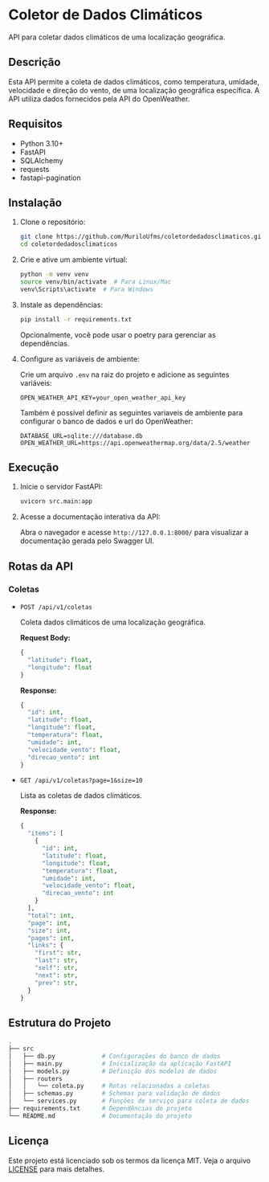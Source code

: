 # Coletor de Dados Climáticos

API para coletar dados climáticos de uma localização geográfica.

## Descrição

Esta API permite a coleta de dados climáticos, como temperatura, umidade, velocidade e direção do vento, de uma localização geográfica específica. A API utiliza dados fornecidos pela API do OpenWeather.

## Requisitos

- Python 3.10+
- FastAPI
- SQLAlchemy
- requests
- fastapi-pagination

## Instalação

1. Clone o repositório:

   ```bash
   git clone https://github.com/MuriloUfms/coletordedadosclimaticos.git
   cd coletordedadosclimaticos
   ```

2. Crie e ative um ambiente virtual:

   ```bash
   python -m venv venv
   source venv/bin/activate  # Para Linux/Mac
   venv\Scripts\activate  # Para Windows
   ```

3. Instale as dependências:

   ```bash
   pip install -r requirements.txt
   ```
   Opcionalmente, você pode usar o poetry para gerenciar as dependências.


4. Configure as variáveis de ambiente:

   Crie um arquivo `.env` na raiz do projeto e adicione as seguintes variáveis:

   ```env
   OPEN_WEATHER_API_KEY=your_open_weather_api_key
   ```
   
   Também é possível definir as seguintes variaveis de ambiente para configurar o banco de dados e url do OpenWeather:

   ```env
   DATABASE_URL=sqlite:///database.db
   OPEN_WEATHER_URL=https://api.openweathermap.org/data/2.5/weather
   ```

## Execução

1. Inicie o servidor FastAPI:

   ```bash
   uvicorn src.main:app
   ```

2. Acesse a documentação interativa da API:

   Abra o navegador e acesse `http://127.0.0.1:8000/` para visualizar a documentação gerada pelo Swagger UI.

## Rotas da API

### Coletas

- `POST /api/v1/coletas`
  
  Coleta dados climáticos de uma localização geográfica.

  **Request Body:**
  
  ```python
  {
    "latitude": float,
    "longitude": float
  }
  ```

  **Response:**
  
  ```python
  {
    "id": int,
    "latitude": float,
    "longitude": float,
    "temperatura": float,
    "umidade": int,
    "velocidade_vento": float,
    "direcao_vento": int
  }
  ```

- `GET /api/v1/coletas?page=1&size=10`
  
  Lista as coletas de dados climáticos.

  **Response:**
  
  ```python
  {
    "items": [
      {
        "id": int,
        "latitude": float,
        "longitude": float,
        "temperatura": float,
        "umidade": int,
        "velocidade_vento": float,
        "direcao_vento": int
      }
    ],
    "total": int,
    "page": int,
    "size": int,
    "pages": int,
    "links": {
      "first": str,
      "last": str,
      "self": str,
      "next": str,
      "prev": str,
    }
  }
  ```

## Estrutura do Projeto

```bash
.
├── src
│   ├── db.py             # Configurações do banco de dados
│   ├── main.py           # Inicialização da aplicação FastAPI
│   ├── models.py         # Definição dos modelos de dados
│   ├── routers
│   │   └── coleta.py     # Rotas relacionadas a coletas
│   ├── schemas.py        # Schemas para validação de dados
│   └── services.py       # Funções de serviço para coleta de dados
├── requirements.txt      # Dependências do projeto
└── README.md             # Documentação do projeto
```

## Licença

Este projeto está licenciado sob os termos da licença MIT. Veja o arquivo [LICENSE](LICENSE) para mais detalhes.